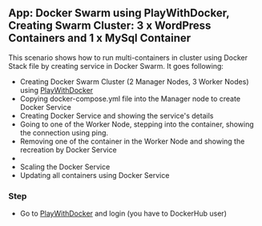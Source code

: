## App: Docker Swarm using PlayWithDocker, Creating Swarm Cluster: 3 x WordPress Containers and 1 x MySql Container

This scenario shows how to run multi-containers in cluster using Docker Stack file by creating service in Docker Swarm. It goes following:
- Creating Docker Swarm Cluster (2 Manager Nodes, 3 Worker Nodes) using [PlayWithDocker](https://labs.play-with-docker.com/)
- Copying docker-compose.yml file into the Manager node to create Docker Service
- Creating Docker Service and showing the service's details
- Going to one of the Worker Node, stepping into the container, showing the connection using ping.
- Removing one of the container in the Worker Node and showing the recreation by Docker Service
-
- Scaling the Docker Service
- Updating all containers using Docker Service 

### Step

- Go to [PlayWithDocker](https://labs.play-with-docker.com/) and login (you have to DockerHub user)
